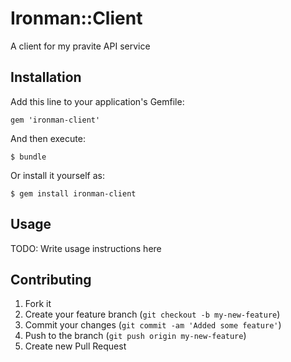 # Ironman::Client

A client for my pravite API service

## Installation

Add this line to your application's Gemfile:

    gem 'ironman-client'

And then execute:

    $ bundle

Or install it yourself as:

    $ gem install ironman-client

## Usage

TODO: Write usage instructions here

## Contributing

1. Fork it
2. Create your feature branch (`git checkout -b my-new-feature`)
3. Commit your changes (`git commit -am 'Added some feature'`)
4. Push to the branch (`git push origin my-new-feature`)
5. Create new Pull Request
